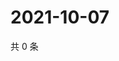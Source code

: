 # 2021-10-07

共 0 条

<!-- BEGIN -->
<!-- 最后更新时间 Thu Oct 07 2021 20:25:14 GMT+0800 (China Standard Time) -->

<!-- END -->
